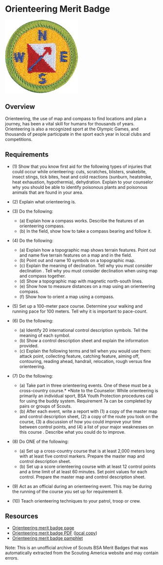 

# Orienteering Merit Badge

![Orienteering Merit Badge](images/orienteering-merit-badge.jpg)

## Overview



Orienteering, the use of map and compass to find locations and plan a journey, has been a vital skill for humans for thousands of years. Orienteering is also a recognized sport at the Olympic Games, and thousands of people participate in the sport each year in local clubs and competitions.

## Requirements

* (1) Show that you know first aid for the following types of injuries that could occur while orienteering: cuts, scratches, blisters, snakebite, insect stings, tick bites, heat and cold reactions (sunburn, heatstroke, heat exhaustion, hypothermia), dehydration. Explain to your counselor why you should be able to identify poisonous plants and poisonous animals that are found in your area.
* (2) Explain what orienteering is.
* (3) Do the following:
    * (a) Explain how a compass works. Describe the features of an orienteering compass.
    * (b) In the field, show how to take a compass bearing and follow it.


* (4) Do the following:
    * (a) Explain how a topographic map shows terrain features. Point out and name five terrain features on a map and in the field.
    * (b) Point out and name 10 symbols on a topographic map.
    * (c) Explain the meaning of declination. Tell why you must consider declination . Tell why you must consider declination when using map and compass together.
    * (d) Show a topographic map with magnetic north-south lines.
    * (e) Show how to measure distances on a map using an orienteering compass.
    * (f) Show how to orient a map using a compass.


* (5) Set up a 100-meter pace course. Determine your walking and running pace for 100 meters. Tell why it is important to pace-count.
* (6) Do the following:
    * (a) Identify 20 international control description symbols. Tell the meaning of each symbol.
    * (b) Show a control description sheet and explain the information provided.
    * (c) Explain the following terms and tell when you would use them: attack point, collecting feature, catching feature, aiming off, contouring, reading ahead, handrail, relocation, rough versus fine orienteering.


* (7) Do the following:
    * (a) Take part in three orienteering events. One of these must be a cross-country course.*   *Note to the Counselor: While orienteering is primarily an individual sport, BSA Youth Protection procedures call for using the buddy system. Requirement 7a can be completed by pairs or groups of Scouts.
    * (b) After each event, write a report with (1) a copy of the master map and control description sheet, (2) a copy of the route you took on the course, (3) a discussion of how you could improve your time between control points, and (4) a list of your major weaknesses on this course . Describe what you could do to improve.


* (8) Do ONE of the following:
    * (a) Set up a cross-country course that is at least 2,000 meters long with at least five control markers. Prepare the master map and control description sheet.
    * (b) Set up a score orienteering course with at least 12 control points and a time limit of at least 60 minutes. Set point values for each control. Prepare the master map and control description sheet.


* (9) Act as an official during an orienteering event. This may be during the running of the course you set up for requirement 8.
* (10) Teach orienteering techniques to your patrol, troop or crew.


## Resources

- [Orienteering merit badge page](https://www.scouting.org/merit-badges/orienteering/)
- [Orienteering merit badge PDF](https://filestore.scouting.org/filestore/Merit_Badge_ReqandRes/Orienteering.pdf) ([local copy](files/orienteering-merit-badge.pdf))
- [Orienteering merit badge pamphlet](None)

Note: This is an unofficial archive of Scouts BSA Merit Badges that was automatically extracted from the Scouting America website and may contain errors.
